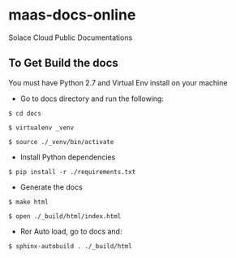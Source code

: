 # maas-docs-online
Solace Cloud Public Documentations


## To Get Build the docs

You must have Python 2.7 and Virtual Env install on your machine

*  Go to docs directory and run the following:

`$ cd docs`

`$ virtualenv _venv`

`$ source ./_venv/bin/activate`

* Install Python dependencies

`$ pip install -r ./requirements.txt`

* Generate the docs

`$ make html`

`$ open ./_build/html/index.html` 

* Ror Auto load, go to docs and:

`$ sphinx-autobuild . ./_build/html`
